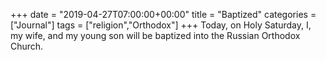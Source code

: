+++
date = "2019-04-27T07:00:00+00:00"
title = "Baptized"
categories = ["Journal"]
tags = ["religion","Orthodox"]
+++
Today, on Holy Saturday, I, my wife, and my young son will be baptized into the Russian Orthodox Church.

